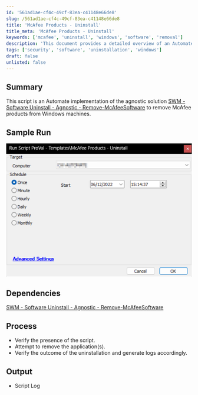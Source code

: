 ```yaml
---
id: '561ad1ae-cf4c-49cf-83ea-c41148e66de8'
slug: /561ad1ae-cf4c-49cf-83ea-c41148e66de8
title: 'McAfee Products - Uninstall'
title_meta: 'McAfee Products - Uninstall'
keywords: ['mcafee', 'uninstall', 'windows', 'software', 'removal']
description: 'This document provides a detailed overview of an Automate implementation for the agnostic solution to remove McAfee products from Windows machines. It includes a summary of the script, sample run visuals, dependencies, process steps, and expected output logs.'
tags: ['security', 'software', 'uninstallation', 'windows']
draft: false
unlisted: false
---
```


## Summary

This script is an Automate implementation of the agnostic solution [SWM - Software Uninstall - Agnostic - Remove-McAfeeSoftware](/docs/4c93e57c-0959-4f9e-9557-6f5974866782) to remove McAfee products from Windows machines.

## Sample Run

![Sample Run](../../../static/img/docs/561ad1ae-cf4c-49cf-83ea-c41148e66de8/image_1.png)

## Dependencies

[SWM - Software Uninstall - Agnostic - Remove-McAfeeSoftware](/docs/4c93e57c-0959-4f9e-9557-6f5974866782)

## Process

- Verify the presence of the script.
- Attempt to remove the application(s).
- Verify the outcome of the uninstallation and generate logs accordingly.

## Output

- Script Log

